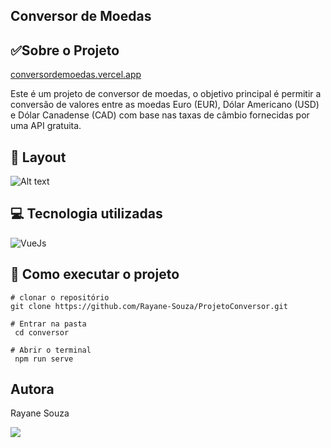 
## Conversor de Moedas
## ✅Sobre o Projeto

[conversordemoedas.vercel.app](https://projeto-conversor-mu.vercel.app/)

Este é um projeto de conversor de moedas, o objetivo principal é permitir a conversão de valores entre as moedas Euro (EUR), Dólar Americano (USD) e Dólar Canadense (CAD) com base nas taxas de câmbio fornecidas por uma API gratuita.


## 🔗 Layout

![Alt text](image.png)

## 💻 Tecnologia utilizadas

![VueJs](https://img.shields.io/badge/VUE.JS-000000?style=for-the-badge&logo=vuedotjs&logoColor=44E192)&nbsp;


## 📌 Como executar o projeto

```
# clonar o repositório
git clone https://github.com/Rayane-Souza/ProjetoConversor.git

# Entrar na pasta
 cd conversor

# Abrir o terminal 
 npm run serve
```


## Autora
Rayane Souza

<a href="https://www.linkedin.com/in/rayanekelly/" target="_blank"><img src="https://img.shields.io/badge/LinkedIn-0077B5?style=for-the-badge&logo=linkedin&logoColor=white" target="_blank"></a>